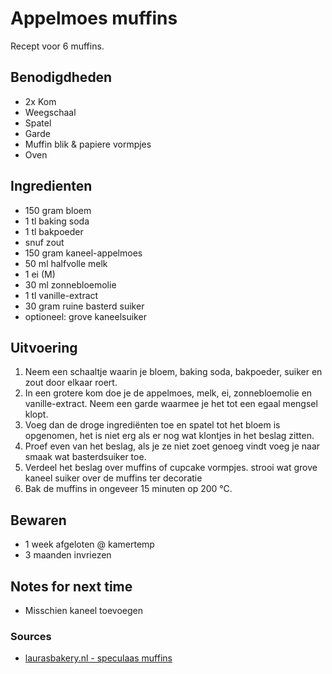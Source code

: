 # Appelmoes muffins

Recept voor 6 muffins.

## Benodigdheden

* 2x Kom
* Weegschaal
* Spatel
* Garde
* Muffin blik & papiere vormpjes
* Oven

## Ingredienten

* 150 gram bloem
* 1 tl baking soda
* 1 tl bakpoeder
* snuf zout
* 150 gram kaneel-appelmoes
* 50 ml halfvolle melk
* 1 ei (M)
* 30 ml zonnebloemolie
* 1 tl vanille-extract
* 30 gram ruine basterd suiker
* optioneel: grove kaneelsuiker


## Uitvoering

1. Neem een schaaltje waarin je bloem, baking soda, bakpoeder, suiker en zout door elkaar roert. 
2. In een grotere kom doe je de appelmoes, melk, ei, zonnebloemolie en vanille-extract. Neem een garde waarmee je het tot een egaal mengsel klopt.
3. Voeg dan de droge ingrediënten toe en spatel tot het bloem is opgenomen, het is niet erg als er nog wat klontjes in het beslag zitten.
4. Proef even van het beslag, als je ze niet zoet genoeg vindt voeg je naar smaak wat basterdsuiker toe.
5. Verdeel het beslag over muffins of cupcake vormpjes. strooi wat grove kaneel suiker over de muffins ter decoratie
6. Bak de muffins in ongeveer 15 minuten op 200 °C.


## Bewaren

* 1 week afgeloten @ kamertemp
* 3 maanden invriezen

## Notes for next time

* Misschien kaneel toevoegen

### Sources
* [laurasbakery.nl - speculaas muffins](https://www.laurasbakery.nl/speculaas-muffins/)
